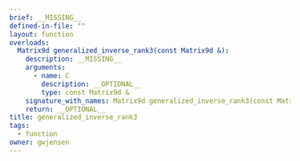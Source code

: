 ```yaml
---
brief: __MISSING__
defined-in-file: ""
layout: function
overloads:
  Matrix9d generalized_inverse_rank3(const Matrix9d &):
    description: __MISSING__
    arguments:
      - name: C
        description: __OPTIONAL__
        type: const Matrix9d &
    signature_with_names: Matrix9d generalized_inverse_rank3(const Matrix9d & C)
    return: __OPTIONAL__
title: generalized_inverse_rank3
tags:
  - function
owner: gwjensen
---
```

